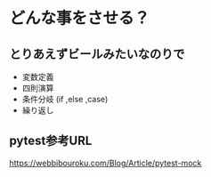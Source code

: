 # どんな事をさせる？

## とりあえずビールみたいなのりで
- 変数定義
- 四則演算
- 条件分岐 (if ,else ,case)
- 繰り返し
## pytest参考URL
https://webbibouroku.com/Blog/Article/pytest-mock
